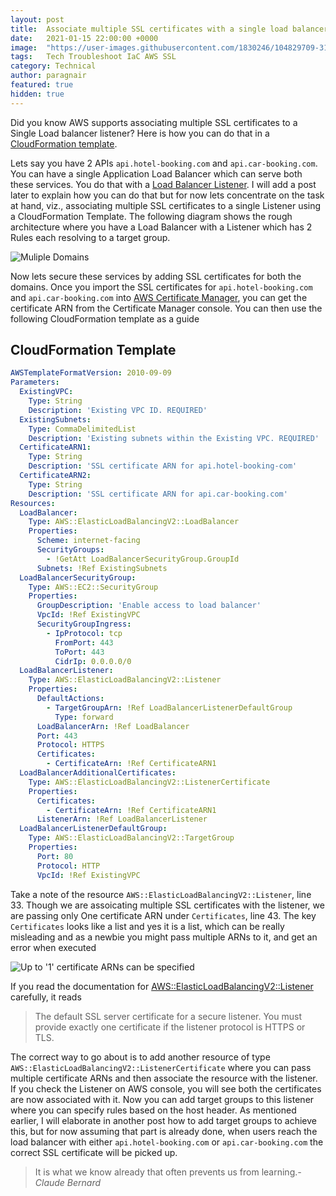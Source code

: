 ```yaml
---
layout: post
title:  Associate multiple SSL certificates with a single load balancer within a CloudFormation template
date:   2021-01-15 22:00:00 +0000
image:  "https://user-images.githubusercontent.com/1830246/104829709-31cb8380-586e-11eb-80c3-8863aeeaadc3.jpg"
tags:   Tech Troubleshoot IaC AWS SSL
category: Technical
author: paragnair
featured: true
hidden: true
---
```


Did you know AWS supports associating multiple SSL certificates to a Single Load balancer listener? Here is how you can do that in a [CloudFormation template](https://aws.amazon.com/cloudformation/).

Lets say you have 2 APIs `api.hotel-booking.com` and `api.car-booking.com`. You can have a single Application Load Balancer which can serve both these services. You do that with a [Load Balancer Listener](https://docs.aws.amazon.com/elasticloadbalancing/latest/application/load-balancer-listeners.html). I will add a post later to explain how you can do that but for now lets concentrate on the task at hand, viz., associating multiple SSL certificates to a single Listener using a CloudFormation Template. The following diagram shows the rough architecture where you have a Load Balancer with a Listener which has 2 Rules each resolving to a target group.

![Muliple Domains](https://user-images.githubusercontent.com/1830246/104829719-532c6f80-586e-11eb-83ad-368532734a0a.jpeg)

Now lets secure these services by adding SSL certificates for both the domains. Once you import the SSL certificates for `api.hotel-booking.com` and `api.car-booking.com` into [AWS Certificate Manager](https://aws.amazon.com/certificate-manager/), you can get the certificate ARN from the Certificate Manager console. You can then use the following CloudFormation template as a guide

## CloudFormation Template
```yaml
AWSTemplateFormatVersion: 2010-09-09
Parameters:
  ExistingVPC:
    Type: String
    Description: 'Existing VPC ID. REQUIRED'
  ExistingSubnets:
    Type: CommaDelimitedList
    Description: 'Existing subnets within the Existing VPC. REQUIRED'
  CertificateARN1:
    Type: String
    Description: 'SSL certificate ARN for api.hotel-booking-com'
  CertificateARN2:
    Type: String
    Description: 'SSL certificate ARN for api.car-booking.com'
Resources:
  LoadBalancer:
    Type: AWS::ElasticLoadBalancingV2::LoadBalancer
    Properties:
      Scheme: internet-facing
      SecurityGroups:
        - !GetAtt LoadBalancerSecurityGroup.GroupId
      Subnets: !Ref ExistingSubnets
  LoadBalancerSecurityGroup:
    Type: AWS::EC2::SecurityGroup
    Properties:
      GroupDescription: 'Enable access to load balancer'
      VpcId: !Ref ExistingVPC
      SecurityGroupIngress:
        - IpProtocol: tcp
          FromPort: 443
          ToPort: 443
          CidrIp: 0.0.0.0/0
  LoadBalancerListener:
    Type: AWS::ElasticLoadBalancingV2::Listener
    Properties:
      DefaultActions:
        - TargetGroupArn: !Ref LoadBalancerListenerDefaultGroup
          Type: forward
      LoadBalancerArn: !Ref LoadBalancer
      Port: 443
      Protocol: HTTPS
      Certificates:
        - CertificateArn: !Ref CertificateARN1
  LoadBalancerAdditionalCertificates:
    Type: AWS::ElasticLoadBalancingV2::ListenerCertificate
    Properties:
      Certificates:
        - CertificateArn: !Ref CertificateARN1
      ListenerArn: !Ref LoadBalancerListener
  LoadBalancerListenerDefaultGroup:
    Type: AWS::ElasticLoadBalancingV2::TargetGroup
    Properties:
      Port: 80
      Protocol: HTTP
      VpcId: !Ref ExistingVPC

````

Take a note of the resource `AWS::ElasticLoadBalancingV2::Listener`, line 33. Though we are assoicating multiple SSL certificates with the listener, we are passing only One certificate ARN under `Certificates`, line 43. The key `Certificates` looks like a list and yes it is a list, which can be really misleading and as a newbie you might pass multiple ARNs to it, and get an error when executed

![Up to '1' certificate ARNs can be specified](https://user-images.githubusercontent.com/1830246/104829739-7b1bd300-586e-11eb-91bd-6b0616090d2d.png)

If you read the documentation for [AWS::ElasticLoadBalancingV2::Listener](https://docs.aws.amazon.com/AWSCloudFormation/latest/UserGuide/aws-resource-elasticloadbalancingv2-listener.html#cfn-elasticloadbalancingv2-listener-certificates) carefully, it reads

> The default SSL server certificate for a secure listener. You must provide exactly one certificate if the listener protocol is HTTPS or TLS.

The correct way to go about is to add another resource of type `AWS::ElasticLoadBalancingV2::ListenerCertificate` where you can pass multiple certificate ARNs and then associate the resource with the listener. If you check the Listener on AWS console, you will see both the certificates are now associated with it. Now you can add target groups to this listener where you can specify rules based on the host header. As mentioned earlier, I will elaborate in another post how to add target groups to achieve this, but for now assuming that part is already done, when users reach the load balancer with either `api.hotel-booking.com` or `api.car-booking.com` the correct SSL certificate will be picked up.

> It is what we know already that often prevents us from learning.<cite>- Claude Bernard</cite>